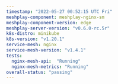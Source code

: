 ```yaml
---
timestamp: "2022-05-27 00:52:15 UTC Fri"
meshplay-component: meshplay-nginx-sm
meshplay-component-version: edge
meshplay-server-version: "v0.6.0-rc.5r"
k8s-distro: minikube
k8s-version: "v1.20.1"
service-mesh: nginx
service-mesh-version: "v1.4.1"
tests:
  nginx-mesh-api:  "Running"
  nginx-mesh-metrics: "Running"
overall-status: "passing"
---
```

